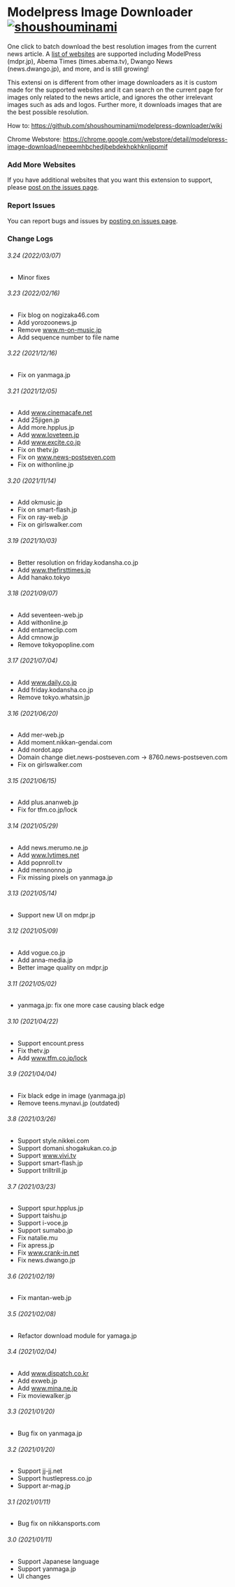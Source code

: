 
# Modelpress Image Downloader [![shoushouminami](https://circleci.com/gh/shoushouminami/modelpress-downloader.svg?style=svg)](https://app.circleci.com/pipelines/github/shoushouminami/modelpress-downloader)

One click to batch download the best resolution images from the current news article. A [list of websites](https://github.com/shoushouminami/modelpress-downloader/wiki) are supported including ModelPress (mdpr.jp), Abema Times (times.abema.tv),
Dwango News (news.dwango.jp), and more, and is still growing! 

This extensi
on is different from other image downloaders as it is custom made for the supported websites and it can search on the current  page for images
only related to the news article, and ignores the other irrelevant images such as ads and logos. Further more, it downloads images that are the best possible resolution.

How to: 
https://github.com/shoushouminami/modelpress-downloader/wiki

Chrome Webstore: https://chrome.google.com/webstore/detail/modelpress-image-download/nepeemhbchedjbebdekhpkhknljppmif

### Add More Websites
If you have additional websites that you want this extension to support, please [post on the issues page](https://github.com/shoushouminami/modelpress-downloader/issues).

### Report Issues
You can report bugs and issues by [posting on issues page](https://github.com/shoushouminami/modelpress-downloader/issues).

### Change Logs

###### 3.24 (2022/03/07)
* Minor fixes

###### 3.23 (2022/02/16)
* Fix blog on nogizaka46.com
* Add yorozoonews.jp
* Remove www.m-on-music.jp
* Add sequence number to file name

###### 3.22 (2021/12/16)
* Fix on yanmaga.jp

###### 3.21 (2021/12/05)
* Add www.cinemacafe.net
* Add 25jigen.jp
* Add more.hpplus.jp
* Add www.loveteen.jp
* Add www.excite.co.jp
* Fix on thetv.jp
* Fix on www.news-postseven.com
* Fix on withonline.jp

###### 3.20 (2021/11/14)
* Add okmusic.jp
* Fix on smart-flash.jp
* Fix on ray-web.jp
* Fix on girlswalker.com

###### 3.19 (2021/10/03)
* Better resolution on friday.kodansha.co.jp
* Add www.thefirsttimes.jp
* Add hanako.tokyo

###### 3.18 (2021/09/07)
* Add seventeen-web.jp
* Add withonline.jp
* Add entameclip.com
* Add cmnow.jp
* Remove tokyopopline.com

###### 3.17 (2021/07/04)
* Add www.daily.co.jp
* Add friday.kodansha.co.jp
* Remove tokyo.whatsin.jp

###### 3.16 (2021/06/20)
* Add mer-web.jp
* Add moment.nikkan-gendai.com
* Add nordot.app
* Domain change diet.news-postseven.com -> 8760.news-postseven.com
* Fix on girlswalker.com

###### 3.15 (2021/06/15)
* Add plus.ananweb.jp
* Fix for tfm.co.jp/lock

###### 3.14 (2021/05/29)
* Add news.merumo.ne.jp
* Add www.lvtimes.net
* Add popnroll.tv
* Add mensnonno.jp
* Fix missing pixels on yanmaga.jp

###### 3.13 (2021/05/14)
* Support new UI on mdpr.jp

###### 3.12 (2021/05/09)
* Add vogue.co.jp
* Add anna-media.jp
* Better image quality on mdpr.jp

###### 3.11 (2021/05/02)
* yanmaga.jp: fix one more case causing black edge

###### 3.10 (2021/04/22)
* Support encount.press
* Fix thetv.jp
* Add www.tfm.co.jp/lock

###### 3.9 (2021/04/04)
* Fix black edge in image (yanmaga.jp)
* Remove teens.mynavi.jp (outdated)

###### 3.8 (2021/03/26)
* Support style.nikkei.com
* Support domani.shogakukan.co.jp
* Support www.vivi.tv
* Support smart-flash.jp
* Support trilltrill.jp

###### 3.7 (2021/03/23)
* Support spur.hpplus.jp
* Support taishu.jp
* Support i-voce.jp
* Support sumabo.jp  
* Fix natalie.mu
* Fix apress.jp
* Fix www.crank-in.net
* Fix news.dwango.jp

###### 3.6 (2021/02/19)
* Fix mantan-web.jp

###### 3.5 (2021/02/08)
* Refactor download module for yamaga.jp

###### 3.4 (2021/02/04)
* Add www.dispatch.co.kr
* Add exweb.jp
* Add www.mina.ne.jp
* Fix moviewalker.jp

###### 3.3 (2021/01/20)
* Bug fix on yanmaga.jp

###### 3.2 (2021/01/20)
* Support jj-jj.net
* Support hustlepress.co.jp
* Support ar-mag.jp

###### 3.1 (2021/01/11)
* Bug fix on nikkansports.com

###### 3.0 (2021/01/11)
* Support Japanese language
* Support yanmaga.jp
* UI changes
